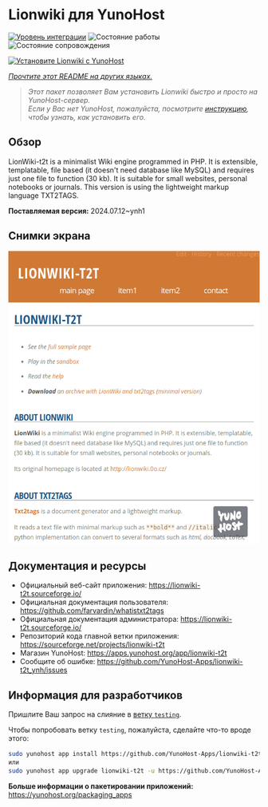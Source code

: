 <!--
Важно: этот README был автоматически сгенерирован <https://github.com/YunoHost/apps/tree/master/tools/readme_generator>
Он НЕ ДОЛЖЕН редактироваться вручную.
-->

# Lionwiki для YunoHost

[![Уровень интеграции](https://apps.yunohost.org/badge/integration/lionwiki-t2t)](https://ci-apps.yunohost.org/ci/apps/lionwiki-t2t/)
![Состояние работы](https://apps.yunohost.org/badge/state/lionwiki-t2t)
![Состояние сопровождения](https://apps.yunohost.org/badge/maintained/lionwiki-t2t)

[![Установите Lionwiki с YunoHost](https://install-app.yunohost.org/install-with-yunohost.svg)](https://install-app.yunohost.org/?app=lionwiki-t2t)

*[Прочтите этот README на других языках.](./ALL_README.md)*

> *Этот пакет позволяет Вам установить Lionwiki быстро и просто на YunoHost-сервер.*  
> *Если у Вас нет YunoHost, пожалуйста, посмотрите [инструкцию](https://yunohost.org/install), чтобы узнать, как установить его.*

## Обзор

LionWiki-t2t is a minimalist Wiki engine programmed in PHP. It is extensible, templatable, file based (it doesn't need database like MySQL) and requires just one file to function (30 kb). It is suitable for small websites, personal notebooks or journals. This version is using the lightweight markup language TXT2TAGS.


**Поставляемая версия:** 2024.07.12~ynh1

## Снимки экрана

![Снимок экрана Lionwiki](./doc/screenshots/screenshot_lionwikit2t.png)

## Документация и ресурсы

- Официальный веб-сайт приложения: <https://lionwiki-t2t.sourceforge.io/>
- Официальная документация пользователя: <https://github.com/farvardin/whatistxt2tags>
- Официальная документация администратора: <https://lionwiki-t2t.sourceforge.io/>
- Репозиторий кода главной ветки приложения: <https://sourceforge.net/projects/lionwiki-t2t>
- Магазин YunoHost: <https://apps.yunohost.org/app/lionwiki-t2t>
- Сообщите об ошибке: <https://github.com/YunoHost-Apps/lionwiki-t2t_ynh/issues>

## Информация для разработчиков

Пришлите Ваш запрос на слияние в [ветку `testing`](https://github.com/YunoHost-Apps/lionwiki-t2t_ynh/tree/testing).

Чтобы попробовать ветку `testing`, пожалуйста, сделайте что-то вроде этого:

```bash
sudo yunohost app install https://github.com/YunoHost-Apps/lionwiki-t2t_ynh/tree/testing --debug
или
sudo yunohost app upgrade lionwiki-t2t -u https://github.com/YunoHost-Apps/lionwiki-t2t_ynh/tree/testing --debug
```

**Больше информации о пакетировании приложений:** <https://yunohost.org/packaging_apps>
